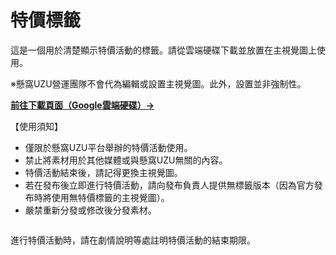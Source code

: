# 特價標籤

這是一個用於清楚顯示特價活動的標籤。請從雲端硬碟下載並放置在主視覺圖上使用。

※懸窩UZU營運團隊不會代為編輯或設置主視覺圖。此外，設置並非強制性。



[**前往下載頁面（Google雲端硬碟）→**](https://drive.google.com/drive/folders/11pvmoz-hzGxhDWyEo0obGFhc_BfRpMvL?usp=drive_link)



【使用須知】

* 僅限於懸窩UZU平台舉辦的特價活動使用。
* 禁止將素材用於其他媒體或與懸窩UZU無關的內容。
* 特價活動結束後，請記得更換主視覺圖。
* 若在發布後立即進行特價活動，請向發布負責人提供無標籤版本（因為官方發布時將使用無特價標籤的主視覺圖）。
* 嚴禁重新分發或修改後分發素材。

<figure><img src="../.gitbook/assets/セールバッジ使用方法.png" alt=""><figcaption></figcaption></figure>

進行特價活動時，請在劇情說明等處註明特價活動的結束期限。

<figure><img src="../.gitbook/assets/image (161).png" alt=""><figcaption></figcaption></figure>

